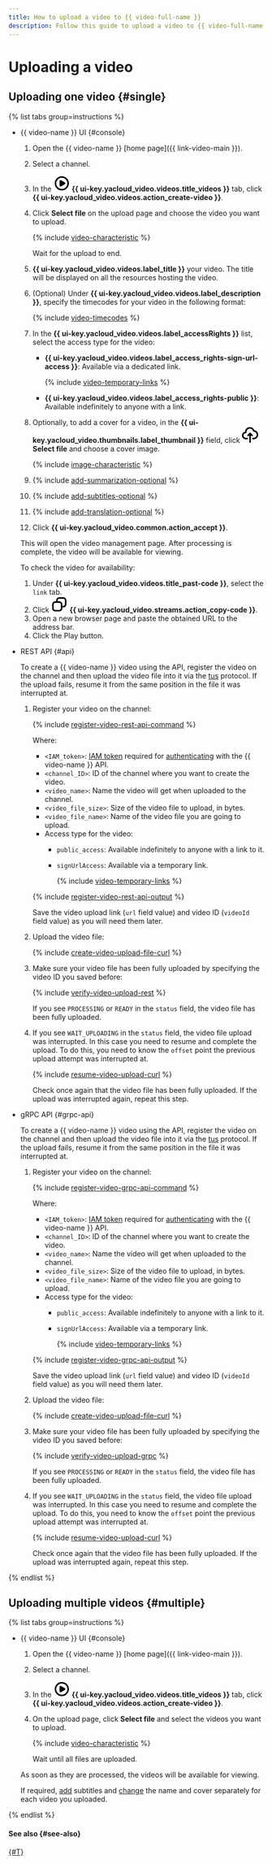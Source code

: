 ```yaml
---
title: How to upload a video to {{ video-full-name }}
description: Follow this guide to upload a video to {{ video-full-name }}.
---
```


# Uploading a video

## Uploading one video {#single}

{% list tabs group=instructions %}

- {{ video-name }} UI {#console}

  1. Open the {{ video-name }} [home page]({{ link-video-main }}).
  1. Select a channel.
  1. In the ![image](../../../_assets/console-icons/circle-play.svg) **{{ ui-key.yacloud_video.videos.title_videos }}** tab, click **{{ ui-key.yacloud_video.videos.action_create-video }}**.
  1. Click **Select file** on the upload page and choose the video you want to upload.

      {% include [video-characteristic](../../../_includes/video/video-characteristic.md) %}

      Wait for the upload to end.

  1. **{{ ui-key.yacloud_video.videos.label_title }}** your video. The title will be displayed on all the resources hosting the video.
  1. (Optional) Under **{{ ui-key.yacloud_video.videos.label_description }}**, specify the timecodes for your video in the following format:
   
     {% include [video-timecodes](../../../_includes/video/video-timecodes.md) %}

  1. In the **{{ ui-key.yacloud_video.videos.label_accessRights }}** list, select the access type for the video:

      * **{{ ui-key.yacloud_video.videos.label_access_rights-sign-url-access }}**: Available via a dedicated link.

        {% include [video-temporary-links](../../../_includes/video/video-temporary-links.md) %}

      * **{{ ui-key.yacloud_video.videos.label_access_rights-public }}**: Available indefinitely to anyone with a link.

  1. Optionally, to add a cover for a video, in the **{{ ui-key.yacloud_video.thumbnails.label_thumbnail }}** field, click ![image](../../../_assets/console-icons/cloud-arrow-up-in.svg) **Select file** and choose a cover image.

      {% include [image-characteristic](../../../_includes/video/image-characteristic.md) %}

  1. {% include [add-summarization-optional](../../../_includes/video/add-summarization-optional.md) %}
  1. {% include [add-subtitles-optional](../../../_includes/video/add-subtitles-optional.md) %}
  1. {% include [add-translation-optional](../../../_includes/video/add-translation-optional.md) %}
  1. Click **{{ ui-key.yacloud_video.common.action_accept }}**.

  This will open the video management page. After processing is complete, the video will be available for viewing.

  To check the video for availability:

  1. Under **{{ ui-key.yacloud_video.videos.title_past-code }}**, select the `link` tab.
  1. Click ![copy](../../../_assets/console-icons/copy.svg) **{{ ui-key.yacloud_video.streams.action_copy-code }}**.
  1. Open a new browser page and paste the obtained URL to the address bar.
  1. Click the Play button.

- REST API {#api}

  To create a {{ video-name }} video using the API, register the video on the channel and then upload the video file into it via the [tus](https://tus.io/protocols/resumable-upload) protocol. If the upload fails, resume it from the same position in the file it was interrupted at.

  1. Register your video on the channel:

      {% include [register-video-rest-api-command](../../../_includes/video/register-video-rest-api-command.md) %}

      Where:
      * `<IAM_token>`: [IAM token](../../../iam/concepts/authorization/iam-token.md) required for [authenticating](../../api-ref/authentication.md) with the {{ video-name }} API.
      * `<channel_ID>`: ID of the channel where you want to create the video.
      * `<video_name>`: Name the video will get when uploaded to the channel.
      * `<video_file_size>`: Size of the video file to upload, in bytes.
      * `<video_file_name>`: Name of the video file you are going to upload.
      * Access type for the video:
        * `public_access`: Available indefinitely to anyone with a link to it. 
        * `signUrlAccess`: Available via a temporary link.
          
           {% include [video-temporary-links](../../../_includes/video/video-temporary-links.md) %}

      {% include [register-video-rest-api-output](../../../_includes/video/register-video-rest-api-output.md) %}

      Save the video upload link (`url` field value) and video ID (`videoId` field value) as you will need them later.

  1. Upload the video file:

      {% include [create-video-upload-file-curl](../../../_includes/video/create-video-upload-file-curl.md) %}

  1. Make sure your video file has been fully uploaded by specifying the video ID you saved before:

      {% include [verify-video-upload-rest](../../../_includes/video/verify-video-upload-rest.md) %}

      If you see `PROCESSING` or `READY` in the `status` field, the video file has been fully uploaded.

  1. If you see `WAIT_UPLOADING` in the `status` field, the video file upload was interrupted. In this case you need to resume and complete the upload. To do this, you need to know the `offset` point the previous upload attempt was interrupted at.

      {% include [resume-video-upload-curl](../../../_includes/video/resume-video-upload-curl.md) %}

      Check once again that the video file has been fully uploaded. If the upload was interrupted again, repeat this step.

- gRPC API {#grpc-api}

  To create a {{ video-name }} video using the API, register the video on the channel and then upload the video file into it via the [tus](https://tus.io/protocols/resumable-upload) protocol. If the upload fails, resume it from the same position in the file it was interrupted at.

  1. Register your video on the channel:

      {% include [register-video-grpc-api-command](../../../_includes/video/register-video-grpc-api-command.md) %}

      Where:
      * `<IAM_token>`: [IAM token](../../../iam/concepts/authorization/iam-token.md) required for [authenticating](../../api-ref/authentication.md) with the {{ video-name }} API.
      * `<channel_ID>`: ID of the channel where you want to create the video.
      * `<video_name>`: Name the video will get when uploaded to the channel.
      * `<video_file_size>`: Size of the video file to upload, in bytes.
      * `<video_file_name>`: Name of the video file you are going to upload.
      * Access type for the video:
        * `public_access`: Available indefinitely to anyone with a link to it. 
        * `signUrlAccess`: Available via a temporary link.
          
           {% include [video-temporary-links](../../../_includes/video/video-temporary-links.md) %}

      {% include [register-video-grpc-api-output](../../../_includes/video/register-video-grpc-api-output.md) %}

      Save the video upload link (`url` field value) and video ID (`videoId` field value) as you will need them later.

  1. Upload the video file:

      {% include [create-video-upload-file-curl](../../../_includes/video/create-video-upload-file-curl.md) %}

  1. Make sure your video file has been fully uploaded by specifying the video ID you saved before:

      {% include [verify-video-upload-grpc](../../../_includes/video/verify-video-upload-grpc.md) %}

      If you see `PROCESSING` or `READY` in the `status` field, the video file has been fully uploaded.

  1. If you see `WAIT_UPLOADING` in the `status` field, the video file upload was interrupted. In this case you need to resume and complete the upload. To do this, you need to know the `offset` point the previous upload attempt was interrupted at.

      {% include [resume-video-upload-curl](../../../_includes/video/resume-video-upload-curl.md) %}

      Check once again that the video file has been fully uploaded. If the upload was interrupted again, repeat this step.

{% endlist %}


## Uploading multiple videos {#multiple}

{% list tabs group=instructions %}

- {{ video-name }} UI {#console}

  1. Open the {{ video-name }} [home page]({{ link-video-main }}).
  1. Select a channel.
  1. In the ![image](../../../_assets/console-icons/circle-play.svg) **{{ ui-key.yacloud_video.videos.title_videos }}** tab, click **{{ ui-key.yacloud_video.videos.action_create-video }}**.
  1. On the upload page, click **Select file** and select the videos you want to upload.

      {% include [video-characteristic](../../../_includes/video/video-characteristic.md) %}

      Wait until all files are uploaded.

  As soon as they are processed, the videos will be available for viewing.

  If required, [add](./update.md) subtitles and [change](./update.md) the name and cover separately for each video you uploaded.

{% endlist %}


#### See also {#see-also}

[{#T}](./update.md)